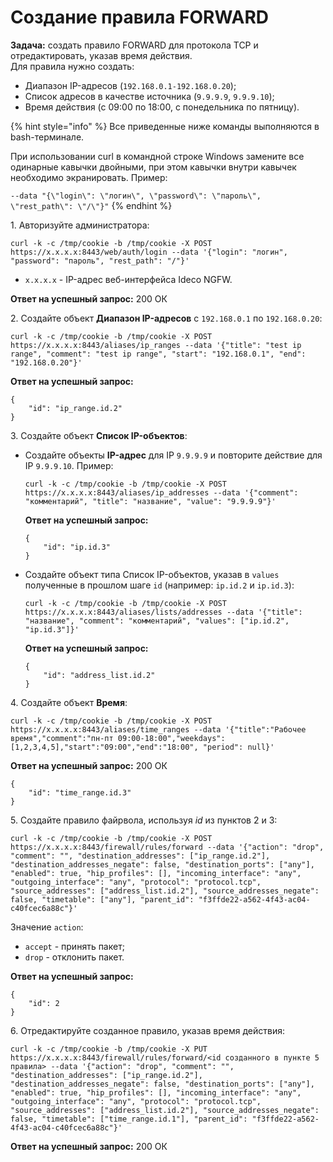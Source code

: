 # Создание правила FORWARD

**Задача:** создать правило FORWARD для протокола TCP и отредактировать, указав время действия. \
Для правила нужно создать:

* Диапазон IP-адресов (`192.168.0.1-192.168.0.20`);
* Список адресов в качестве источника (`9.9.9.9`, `9.9.9.10`);
* Время действия (с 09:00 по 18:00, с понедельника по пятницу).

{% hint style="info" %}
Все приведенные ниже команды выполняются в bash-терминале.

При использовании curl в командной строке Windows замените все одинарные кавычки двойными, при этом кавычки внутри кавычек необходимо экранировать. Пример:

`--data "{\"login\": \"логин\", \"password\": \"пароль\", \"rest_path\": \"/\"}"`
{% endhint %}

1\. Авторизуйте администратора:

```
curl -k -c /tmp/cookie -b /tmp/cookie -X POST https://x.x.x.x:8443/web/auth/login --data '{"login": "логин", "password": "пароль", "rest_path": "/"}'
```

* `x.x.x.x` - IP-адрес веб-интерфейса Ideco NGFW.

**Ответ на успешный запрос:** 200 ОК

2\. Создайте объект **Диапазон IP-адресов** c `192.168.0.1` по `192.168.0.20`:

```
curl -k -c /tmp/cookie -b /tmp/cookie -X POST https://x.x.x.x:8443/aliases/ip_ranges --data '{"title": "test ip range", "comment": "test ip range", "start": "192.168.0.1", "end": "192.168.0.20"}'
```

**Ответ на успешный запрос:**

```json5
{
    "id": "ip_range.id.2"
}
```

3\. Создайте объект **Список IP-объектов**:

  * Создайте объекты **IP-адрес** для IP `9.9.9.9` и повторите действие для IP `9.9.9.10`. Пример: 

    ```
    curl -k -c /tmp/cookie -b /tmp/cookie -X POST https://x.x.x.x:8443/aliases/ip_addresses --data '{"comment": "комментарий", "title": "название", "value": "9.9.9.9"}'
    ```

    **Ответ на успешный запрос:**

    ```json5
    {
        "id": "ip.id.3"
    }
    ```

  * Создайте объект типа Список IP-объектов, указав в `values` полученные в прошлом шаге `id` (например: `ip.id.2` и `ip.id.3`): 

    ```
    curl -k -c /tmp/cookie -b /tmp/cookie -X POST https://x.x.x.x:8443/aliases/lists/addresses --data '{"title": "название", "comment": "комментарий", "values": ["ip.id.2", "ip.id.3"]}'
    ```

    **Ответ на успешный запрос:**

    ```json5
    {
        "id": "address_list.id.2"
    }
    ```

4\. Создайте объект **Время**:

```
curl -k -c /tmp/cookie -b /tmp/cookie -X POST https://x.x.x.x:8443/aliases/time_ranges --data '{"title":"Рабочее время","comment":"пн-пт 09:00-18:00","weekdays":[1,2,3,4,5],"start":"09:00","end":"18:00", "period": null}'
```

**Ответ на успешный запрос:** 200 ОК

```json5
{
    "id": "time_range.id.3"
}
```

5\. Создайте правило файрвола, используя *id* из пунктов 2 и 3:

```
curl -k -c /tmp/cookie -b /tmp/cookie -X POST https://x.x.x.x:8443/firewall/rules/forward --data '{"action": "drop", "comment": "", "destination_addresses": ["ip_range.id.2"], "destination_addresses_negate": false, "destination_ports": ["any"], "enabled": true, "hip_profiles": [], "incoming_interface": "any", "outgoing_interface": "any", "protocol": "protocol.tcp", "source_addresses": ["address_list.id.2"], "source_addresses_negate": false, "timetable": ["any"], "parent_id": "f3ffde22-a562-4f43-ac04-c40fcec6a88c"}'
```

Значение `action`:

  * `accept` - принять пакет; 
  * `drop` - отклонить пакет.

**Ответ на успешный запрос:**

```json5
{
    "id": 2
}
```

6\. Отредактируйте созданное правило, указав время действия:

```
curl -k -c /tmp/cookie -b /tmp/cookie -X PUT https://x.x.x.x:8443/firewall/rules/forward/<id созданного в пункте 5 правила> --data '{"action": "drop", "comment": "", "destination_addresses": ["ip_range.id.2"], "destination_addresses_negate": false, "destination_ports": ["any"], "enabled": true, "hip_profiles": [], "incoming_interface": "any", "outgoing_interface": "any", "protocol": "protocol.tcp", "source_addresses": ["address_list.id.2"], "source_addresses_negate": false, "timetable": ["time_range.id.1"], "parent_id": "f3ffde22-a562-4f43-ac04-c40fcec6a88c"}'
```

**Ответ на успешный запрос:** 200 ОК